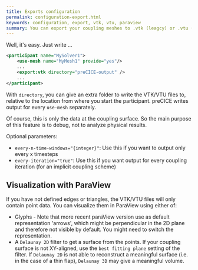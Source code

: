 ```yaml
---
title: Exports configuration
permalink: configuration-export.html
keywords: configuration, export, vtk, vtu, paraview
summary: You can export your coupling meshes to .vtk (leagcy) or .vtu (XML). This is a great feature for debugging. On this page, we explain how.
---
```


Well, it's easy. Just write ...

```xml
<participant name="MySolver1"> 
    <use-mesh name="MyMesh1" provide="yes"/>
    ...
    <export:vtk directory="preCICE-output" />
    ...
</participant>
```

With `directory`, you can give an extra folder to write the VTK/VTU files to, relative to the location from where you start the participant. preCICE writes output for every `use-mesh` separately.

Of course, this is only the data at the coupling surface. So the main purpose of this feature is to debug, not to analyze physical results.

Optional parameters:

* `every-n-time-windows="{integer}"`: Use this if you want to output only every x timesteps
* `every-iteration="true"`: Use this if you want output for every coupling iteration (for an implicit coupling scheme)

## Visualization with ParaView

If you have not defined edges or triangles, the VTK/VTU files will only contain point data. You can visualize them in ParaView using either of:

* Glyphs - Note that more recent paraView version use as default representation 'arrows', which might be perpendicular in the 2D plane and therefore not visible by default. You might need to switch the representation.
* A `Delaunay 2D` filter to get a surface from the points. If your coupling surface is not XY-aligned, use the `best fitting plane` setting of the filter. If `Delaunay 2D` is not able to reconstruct a meaningful surface (i.e. in the case of a thin flap), `Delaunay 3D` may give a meaningful volume.
